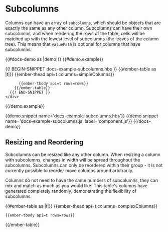 # Subcolumns

Columns can have an array of `subcolumns`, which should be objects that are
exactly the same as any other column. Subcolumns can have their own subcolumns,
and when rendering the rows of the table, cells will be matched up with the
lowest level of subcolumns (the leaves of the column tree). This means that
`valuePath` is optional for columns that have subcolumns.

{{#docs-demo as |demo|}}
  {{#demo.example}}
    <div class="demo-container small">
      {{! BEGIN-SNIPPET docs-example-subcolumns.hbs }}
        {{#ember-table as |t|}}
          {{ember-thead api=t columns=simpleColumns}}

          {{ember-tbody api=t rows=rows}}
        {{/ember-table}}
      {{! END-SNIPPET }}
    </div>
  {{/demo.example}}

  {{demo.snippet name='docs-example-subcolumns.hbs'}}
  {{demo.snippet name='docs-example-subcolumns.js' label='component.js'}}
{{/docs-demo}}

## Resizing and Reordering

Subcolumns can be resized like any other column. When resizing a column with
subcolumns, changes in width will be spread throughout the subcolumns.
Subcolumns can only be reordered within their group - it is not currently
possible to reorder move columns around arbitrarily.

Columns do not need to have the same numbers of subcolumns, they can mix and
match as much as you would like. This table's columns have generated completely
randomly, demonstrating the flexibility of subcolumns.

<div class="demo-container">
  {{#ember-table as |t|}}
    {{ember-thead api=t columns=complexColumns}}

    {{ember-tbody api=t rows=rows}}

  {{/ember-table}}

</div>
